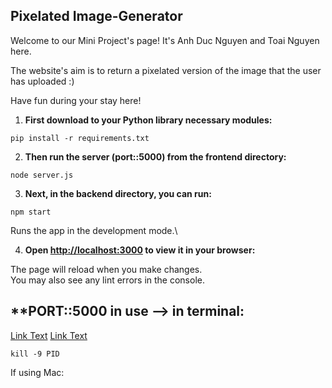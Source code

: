 ## **Pixelated Image-Generator**

Welcome to our Mini Project's page! It's Anh Duc Nguyen and Toai Nguyen here.

The website's aim is to return a pixelated version of the image that the user has uploaded :)

Have fun during your stay here!

1) **First download to your Python library necessary modules:**

`pip install -r requirements.txt`

2) **Then run the server (port::5000) from the frontend directory:**

`node server.js`

3) **Next, in the backend directory, you can run:**

`npm start`

Runs the app in the development mode.\

4) **Open [http://localhost:3000](http://localhost:3000) to view it in your browser:**

The page will reload when you make changes.\
You may also see any lint errors in the console.

## **PORT::5000 in use --> in terminal:

[Link Text](#https://stackoverflow.com/questions/52468827/port-5000-in-use-constantly)
[Link Text](#https://medium.com/pythonistas/port-5000-already-in-use-macos-monterey-issue-d86b02edd36c)

`kill -9 PID`

If using Mac: 
